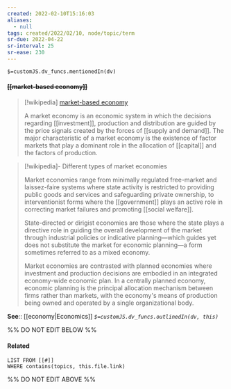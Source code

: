```yaml
---
created: 2022-02-10T15:16:03 
aliases:
  - null
tags: created/2022/02/10, node/topic/term
sr-due: 2022-04-22
sr-interval: 25
sr-ease: 230
---
```

`$=customJS.dv_funcs.mentionedIn(dv)`

#### <s class="topic-title">[[market-based economy]]</s>

> [!wikipedia] [market-based economy](https://en.wikipedia.org/wiki/Market%20economy)
> 
> A market economy is an economic system in which the decisions regarding [[investment]], production and distribution are guided by the price signals created by the forces of [[supply and demand]]. The major characteristic of a market economy is the existence of factor markets that play a dominant role in the allocation of [[capital]] and the factors of production. 

> [!wikipedia]- Different types of market economies
> 
> Market economies range from minimally regulated free-market and laissez-faire systems where state activity is restricted to providing public goods and services and safeguarding private ownership, to interventionist forms where the [[government]] plays an active role in correcting market failures and promoting [[social welfare]]. 
> 
> State-directed or dirigist economies are those where the state plays a directive role in guiding the overall development of the market through industrial policies or indicative planning—which guides yet does not substitute the market for economic planning—a form sometimes referred to as a mixed economy. 
> 
> Market economies are contrasted with planned economies where investment and production decisions are embodied in an integrated economy-wide economic plan. In a centrally planned economy, economic planning is the principal allocation mechanism between firms rather than markets, with the economy's means of production being owned and operated by a single organizational body.
>

**See**:: [[economy|Economics]]
*`$=customJS.dv_funcs.outlinedIn(dv, this)`*

%% DO NOT EDIT BELOW %%

#### Related 

```dataview
LIST FROM [[#]]
WHERE contains(topics, this.file.link)
```
%% DO NOT EDIT ABOVE %%
